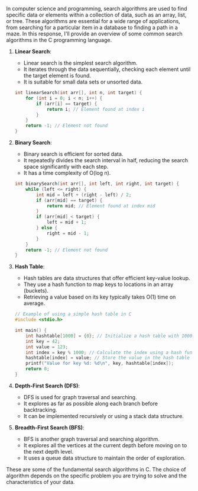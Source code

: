 In computer science and programming, search algorithms are used to find specific data or elements within a collection of data, such as an array, list, or tree. These algorithms are essential for a wide range of applications, from searching for a particular item in a database to finding a path in a maze. In this response, I'll provide an overview of some common search algorithms in the C programming language.

1. **Linear Search**:
   - Linear search is the simplest search algorithm.
   - It iterates through the data sequentially, checking each element until the target element is found.
   - It is suitable for small data sets or unsorted data.

   ```c
   int linearSearch(int arr[], int n, int target) {
       for (int i = 0; i < n; i++) {
           if (arr[i] == target) {
               return i; // Element found at index i
           }
       }
       return -1; // Element not found
   }
   ```

2. **Binary Search**:
   - Binary search is efficient for sorted data.
   - It repeatedly divides the search interval in half, reducing the search space significantly with each step.
   - It has a time complexity of O(log n).

   ```c
   int binarySearch(int arr[], int left, int right, int target) {
       while (left <= right) {
           int mid = left + (right - left) / 2;
           if (arr[mid] == target) {
               return mid; // Element found at index mid
           }
           if (arr[mid] < target) {
               left = mid + 1;
           } else {
               right = mid - 1;
           }
       }
       return -1; // Element not found
   }
   ```

3. **Hash Table**:
   - Hash tables are data structures that offer efficient key-value lookup.
   - They use a hash function to map keys to locations in an array (buckets).
   - Retrieving a value based on its key typically takes O(1) time on average.

   ```c
   // Example of using a simple hash table in C
   #include <stdio.h>

   int main() {
       int hashtable[1000] = {0}; // Initialize a hash table with 1000 buckets
       int key = 42;
       int value = 123;
       int index = key % 1000; // Calculate the index using a hash function
       hashtable[index] = value; // Store the value in the hash table
       printf("Value for key %d: %d\n", key, hashtable[index]);
       return 0;
   }
   ```

4. **Depth-First Search (DFS)**:
   - DFS is used for graph traversal and searching.
   - It explores as far as possible along each branch before backtracking.
   - It can be implemented recursively or using a stack data structure.

5. **Breadth-First Search (BFS)**:
   - BFS is another graph traversal and searching algorithm.
   - It explores all the vertices at the current depth before moving on to the next depth level.
   - It uses a queue data structure to maintain the order of exploration.

These are some of the fundamental search algorithms in C. The choice of algorithm depends on the specific problem you are trying to solve and the characteristics of your data.
